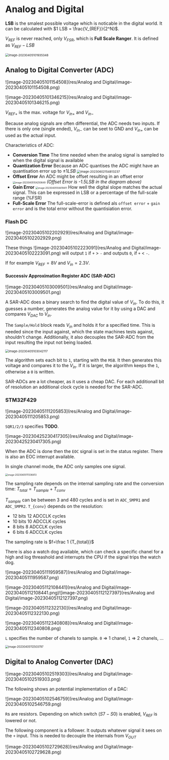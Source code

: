 # Analog and Digital

**LSB** is the smalest possible voltage which is noticable in the digital world. It can be calculated with $1 LSB = \frac{V_{REF}}{2^N}$. 

$V_{REF}$ is never reached, only $V_{FSR}$, which is **Full Scale Ranger**. It is defined as $V_{REF}- LSB$

<img src="res/Analog and Digital/image-20230405101935348.png" alt="image-20230405101935348" style="zoom:67%;" />

## Analog to Digital Converter (ADC)

![image-20230405101154508](res/Analog and Digital/image-20230405101154508.png)

![image-20230405101346215](res/Analog and Digital/image-20230405101346215.png)

$V_{REF+}$ is the max. voltage for $V_{in+}$ and $V_{in-}$

Because analog signals are often differential, the ADC needs two inputs. If there is only one (single ended), $V_{in-}$ can be seet to GND and $V_{in+}$ can be used as the actual input.

Characteristics of ADC:

* **Conversion Time**
  The time needed when the analog signal is sampled to when the digital signal is available
* **Quantization Error**
  Because an ADC quantises the ADC might have an quantisation error up to $\pm 1 LSB$
  <img src="res/Analog and Digital/image-20230602154813237.png" alt="image-20230602154813237" style="zoom:67%;" />
* **Offset Error**
  An ADC might be offset resulting in an offset error
  <img src="res/Analog and Digital/image-20230405104250649.png" alt="image-20230405104250649" style="zoom:50%;" />
  *(Offset Error is -1.5LSB in the diagram above)*
* **Gain Error**
  <img src="res/Analog and Digital/image-20230405104419411.png" alt="image-20230405104419411" style="zoom:50%;" />
  How well the digital slope matches the actual signal. This can be expressed in LSB or a percentage of the full-scale range (%FSR)
* **Full-Scale Error**
  The full-scale-error is defined als `offset error` + `gain error` and is the total error without the quantisiation error.

### Flash DC

![image-20230405102202929](res/Analog and Digital/image-20230405102202929.png)

These things ![image-20230405102223091](res/Analog and Digital/image-20230405102223091.png) will output `1` if `+` > `-` and outputs `0`, if `+` < `-`.

If for example $V_{REF}=8V$ and $V_{in}=2.3V$.

#### Successiv Approximation Register ADC (SAR-ADC)

![image-20230405103009501](res/Analog and Digital/image-20230405103009501.png)

A SAR-ADC does a binary search to find the digital value of $V_{in}$. To do this, it guesses a number, generates the analog value for it by using a DAC and compares $V_{DAC}$ to $V_{in}$.

The `Sample/Hold` block reads $V_{in}$ and holds it for a specified time. This is needed since the input against, which the state machines tests against, shouldn't change. Additionally, it also decouples the SAR-ADC from the input resulting the input not being loaded.

<img src="res/Analog and Digital/image-20230405103042117.png" alt="image-20230405103042117" style="zoom:67%;" />

The algorithm sets each bit to `1`, starting with the `MSB`. It then generates this voltage and compares it to the $V_{in}$. If it is larger, the algorithm keeps the `1`, otherwise a `0` is written. 

SAR-ADCs are a lot cheaper, as it uses a cheap DAC. For each additionall bit of resolution an additional clock cycle is needed for the SAR-ADC.

### STM32F429

![image-20230405111205853](res/Analog and Digital/image-20230405111205853.png)

`SQR1/2/3` specifies **TODO**.

![image-20230425230417305](res/Analog and Digital/image-20230425230417305.png)

When the ADC is done then the `EOC` signal is set in the status register. There is also an EOC interrupt available.

In single channel mode, the ADC only samples one signal.

<img src="res/Analog and Digital/image-20230405111336413.png" alt="image-20230405111336413" style="zoom:50%;" />

The sampling rate depends on the internal sampling rate and the conversion time: $T_{total}=T_{sample} + T_{conv}$

$T_{sample}$ can be between 3 and 480 cycles and is set in `ADC_SMPR1` and `ADC_SMPR2`. `T_{conv}` depends on the resolution:

* 12 bits 12 ADCCLK cycles
* 10 bits 10 ADCCLK cycles
* 8 bits 8 ADCCLK cycles
* 6 bits 6 ADCCLK cycles

The sampling rate is $f=\frac 1 {T_{total}}$

There is also a watch dog available, which can check a specific chanel for a high and log threashold and interrupts the CPU if the signal trips the watch dog.

![image-20230405111959587](res/Analog and Digital/image-20230405111959587.png)

![image-20230405112108441](res/Analog and Digital/image-20230405112108441.png)![image-20230405112127397](res/Analog and Digital/image-20230405112127397.png)

![image-20230405112322130](res/Analog and Digital/image-20230405112322130.png)

![image-20230405112340808](res/Analog and Digital/image-20230405112340808.png)

`L` specifies the number of chanels to sample. `0` => 1 chanel, `1` => 2 chanels, ...

<img src="res/Analog and Digital/image-20230405112503797.png" alt="image-20230405112503797" style="zoom:60%;" />

## Digital to Analog Converter (DAC)

![image-20230405102519303](res/Analog and Digital/image-20230405102519303.png)

The following shows an potential implementation of a DAC:

![image-20230405102546759](res/Analog and Digital/image-20230405102546759.png)

`R`s are resistors. Depending on which switch ($S7-S0$) is enabled, $V_{REF}$ is lowered or not.

The following component is a follower. It outputs whatever signal it sees on the `+` input. This is needed to decouple the internals from $V_{OUT}$

![image-20230405102729628](res/Analog and Digital/image-20230405102729628.png)

